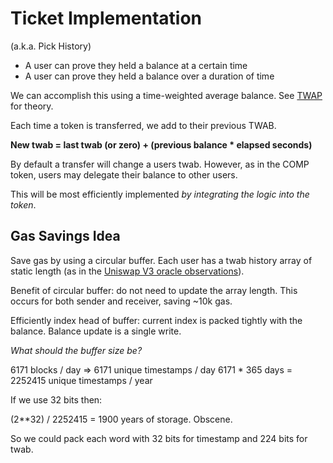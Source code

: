 # Ticket Implementation

(a.k.a. Pick History)

- A user can prove they held a balance at a certain time
- A user can prove they held a balance over a duration of time

We can accomplish this using a time-weighted average balance.  See [TWAP](https://uniswap.org/docs/v2/core-concepts/oracles/) for theory.

Each time a token is transferred, we add to their previous TWAB.

**New twab = last twab (or zero) + (previous balance * elapsed seconds)**

By default a transfer will change a users twab.  However, as in the COMP token, users may delegate their balance to other users.

This will be most efficiently implemented *by integrating the logic into the token*.

## Gas Savings Idea

Save gas by using a circular buffer.  Each user has a twab history array of static length  (as in the [Uniswap V3 oracle observations](https://github.com/Uniswap/uniswap-v3-core/blob/b2c5555d696428c40c4b236069b3528b2317f3c1/contracts/UniswapV3Pool.sol#L99)).

Benefit of circular buffer: do not need to update the array length.  This occurs for both sender and receiver, saving ~10k gas.

Efficiently index head of buffer: current index is packed tightly with the balance.  Balance update is a single write.

*What should the buffer size be?*

6171 blocks / day => 6171 unique timestamps / day
6171 * 365 days = 2252415 unique timestamps / year

If we use 32 bits then:

(2**32) / 2252415 = 1900 years of storage.  Obscene.

So we could pack each word with 32 bits for timestamp and 224 bits for twab.
